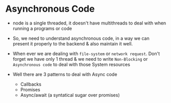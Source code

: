 # Asynchronous Code

- node is a single threaded, it doesn't have multithreads to deal with when running a programs or code

- So, we need to understand asynchronous code, in a way we can present it properly to the backend & also maintain it well.

- When ever we are dealing with `file-system` or `network request`.
  Don't forget we have only 1 thread & we need to write `Non-Blocking`
  or `Asynchronous code` to deal with those System resources

- Well there are 3 patterns to deal with Async code
  - Callbacks
  - Promises
  - Async/await (a syntatical sugar over promises)
